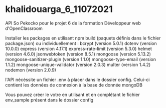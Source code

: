 # khalidouarga_6_11072021
API So Pekocko pour le projet 6 de la formation Développeur web d'OpenClassroom

Installer les packages en utilisant npm build (paquets définis dans le fichier package.json) ou individuellement :
bcrypt (version 5.0.1)
dotenv (version 10.0.0)
express (version 4.17.1)
express-rate-limit (version 5.3.0)
helmet (version 4.6.0)
jsonwebtoken (version 8.5.1)
mongoose (version 5.13.2)
mongoose-sanitizer-plugin (version 1.1.0)
mongoose-type-email (version 1.1.2)
mongoose-unique-validator (version 2.0.3)
multer (version 1.4.2)
nodemon  (version 2.0.9)

l'API nécéssite un fichier .env à placer dans le dossier config.
Celui-ci contient les données de connexion à la base de donnée mongoDB

Vous pouvez créer le votre en utilisant et en complétant le fichier env_sample présent dans le dossier config
